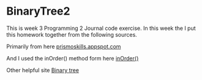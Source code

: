 # BinaryTree2
This is week 3 Programming 2 Journal code exercise.
In this week the I put this homework together from the following sources.


Primarily from here
[prismoskills.appspot.com](https://prismoskills.appspot.com/lessons/Binary_Trees/Tree_printing.jsp)

And I used the inOrder() method form here
[inOrder()](https://javarevisited.blogspot.com/2016/08/inorder-traversal-of-binary-tree-in-java-recursion-iteration-example.html)

Other helpful site
[Binary tree](https://www.geeksforgeeks.org/find-minimum-depth-of-a-binary-tree/)